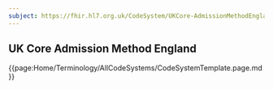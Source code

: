 ```yaml
---
subject: https://fhir.hl7.org.uk/CodeSystem/UKCore-AdmissionMethodEngland
---
```

## UK Core Admission Method England


{{page:Home/Terminology/AllCodeSystems/CodeSystemTemplate.page.md}}